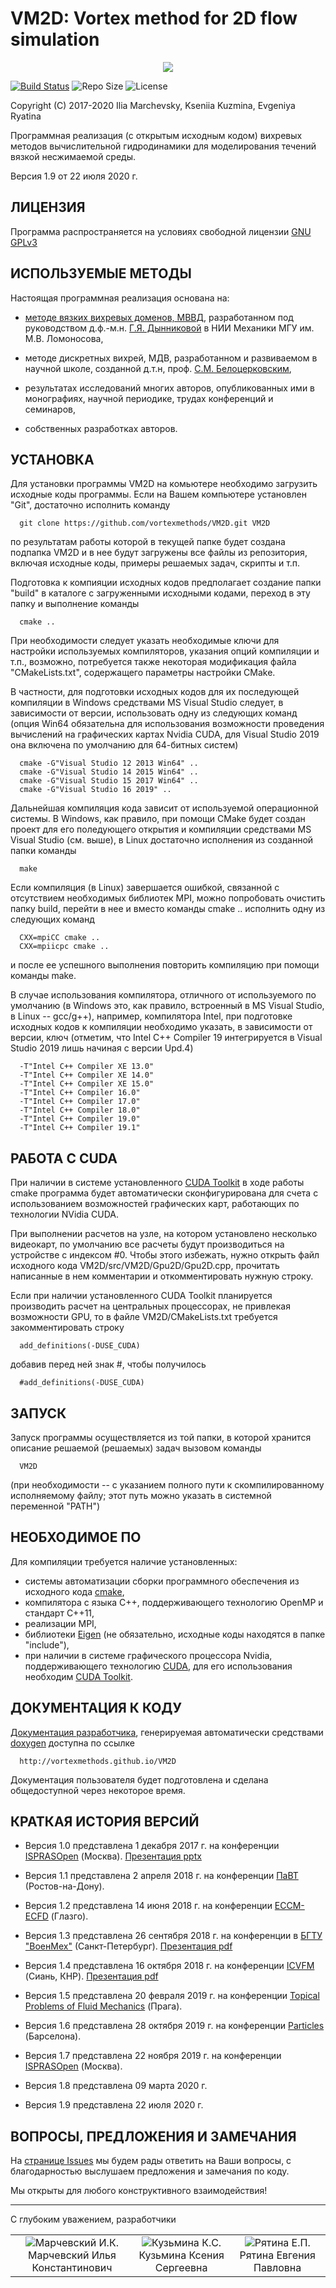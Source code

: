 VM2D: Vortex method for 2D flow simulation
==========================================

<p align="center"><img src="https://vortexmethods.github.io/VM2D/LOGO.png"></p>

[![Build Status](https://img.shields.io/travis/vortexmethods/VM2D.svg)](http://travis-ci.org/vortexmethods/VM2D)
![Repo Size](https://img.shields.io/github/repo-size/vortexmethods/VM2D.svg)
![License](https://img.shields.io/github/license/vortexmethods/VM2D.svg)


Copyright (C) 2017-2020 Ilia Marchevsky, Kseniia Kuzmina, Evgeniya Ryatina

Программная реализация (с открытым исходным кодом) вихревых методов вычислительной гидродинамики для моделирования течений вязкой несжимаемой среды. 

Версия 1.9 от 22 июля 2020 г.

ЛИЦЕНЗИЯ
--------

Программа распространяется на условиях свободной лицензии [GNU GPLv3](https://www.gnu.org/licenses/gpl.txt)
   
   
ИСПОЛЬЗУЕМЫЕ МЕТОДЫ
-------------------
   
Настоящая программная реализация основана на: 

* [методе вязких вихревых доменов, МВВД](http://en.wikipedia.org/wiki/Viscous_vortex_domains_method), разработанном под руководством д.ф.-м.н. [Г.Я. Дынниковой](https://ru.wikipedia.org/wiki/Дынникова,_Галина_Яковлевна) в НИИ Механики МГУ им. М.В. Ломоносова,

* методе дискретных вихрей, МДВ, разработанном и развиваемом в научной школе, созданной д.т.н, проф. [С.М. Белоцерковским](https://ru.wikipedia.org/wiki/Белоцерковский,_Сергей_Михайлович),
	 
* результатах исследований многих авторов, опубликованных ими в монографиях, научной периодике, трудах конференций и семинаров,
	 
* собственных разработках авторов.

	 
УСТАНОВКА
---------

Для установки программы VM2D на комьютере необходимо загрузить исходные коды программы.
Если на Вашем компьютере установлен "Git", достаточно исполнить команду 

      git clone https://github.com/vortexmethods/VM2D.git VM2D

по результатам работы которой в текущей папке будет создана подпапка VM2D и в нее будут загружены все файлы из репозитория, включая исходные коды, примеры решаемых задач, скрипты и т.п.	  
	  
Подготовка к компияции исходных кодов предполагает создание папки "build" в каталоге с загруженными исходными кодами, переход в эту папку и выполнение команды 

      cmake ..
	  
При необходимости следует указать необходимые ключи для настройки используемых компиляторов, указания опций компиляции и т.п., возможно, потребуется также некоторая модификация файла "CMakeLists.txt", содержащего параметры настройки CMake.

В частности, для подготовки исходных кодов для их последующей компиляции в Windows средствами MS Visual Studio следует, в зависимости от версии, использовать одну из следующих команд (опция Win64 обязательна для использования возможности проведения вычислений на графических картах Nvidia CUDA, для Visual Studio 2019 она включена по умолчанию для 64-битных систем)

      cmake -G"Visual Studio 12 2013 Win64" ..
      cmake -G"Visual Studio 14 2015 Win64" ..
      cmake -G"Visual Studio 15 2017 Win64" ..
      cmake -G"Visual Studio 16 2019" ..
	  
Дальнейшая компиляция кода зависит от используемой операционной системы. В Windows, как правило, при помощи CMake будет создан проект для его поледующего открытия и компиляции средствами MS Visual Studio (см. выше), в Linux достаточно исполнения из созданной папки команды

      make

Если компиляция (в Linux) завершается ошибкой, связанной с отсутствием необходимых библиотек MPI, можно попробовать очистить папку build, перейти в нее и вместо команды cmake .. исполнить одну из следующих команд

      CXX=mpiCC cmake ..
	  CXX=mpiicpc cmake ..
	  
	  
и после ее успешного выполнения повторить компиляцию при помощи команды make.	  

В случае использования компилятора, отличного от используемого по умолчанию (в Windows это, как правило, встроенный в MS Visual Studio, в Linux -- gcc/g++), например, компилятора Intel, при подготовке исходных кодов к компиляции необходимо указать, в зависимости от версии, ключ (отметим, что Intel C++ Compiler 19 интегрируется в Visual Studio 2019 лишь начиная с версии Upd.4)

      -T"Intel C++ Compiler XE 13.0"
      -T"Intel C++ Compiler XE 14.0"
      -T"Intel C++ Compiler XE 15.0"
      -T"Intel C++ Compiler 16.0"
      -T"Intel C++ Compiler 17.0"
      -T"Intel C++ Compiler 18.0"
	  -T"Intel C++ Compiler 19.0"
	  -T"Intel C++ Compiler 19.1"
	 
РАБОТА С CUDA
-------------
	 
При наличии в системе установленного [CUDA Toolkit](https://developer.nvidia.com/cuda-toolkit) в ходе работы cmake программа будет автоматически сконфигурирована для счета с использованием возможностей графических карт, работающих по технологии NVidia CUDA.

 
При выполнении расчетов на узле, на котором установлено несколько видеокарт, по умолчанию все расчеты будут производиться на устройстве с индексом #0. Чтобы этого избежать, нужно открыть файл исходного кода VM2D/src/VM2D/Gpu2D/Gpu2D.cpp, прочитать написанные в нем комментарии и откомментировать нужную строку.
	 
Если при наличии установленного CUDA Toolkit планируется производить расчет на центральных процессорах, не привлекая возможности GPU, то в файле VM2D/CMakeLists.txt требуется закомментировать строку

      add_definitions(-DUSE_CUDA)
	  
добавив перед ней знак #, чтобы получилось
	  
	  #add_definitions(-DUSE_CUDA)
	  
	  
ЗАПУСК
------	  
	  	  
Запуск программы осуществляется из той папки, в которой хранится описание решаемой (решаемых) задач вызовом команды

      VM2D

(при необходимости -- с указанием полного пути к скомпилированному исполняемому файлу; этот путь можно указать в системной переменной "PATH")	


НЕОБХОДИМОЕ ПО
--------------

Для компиляции требуется наличие установленных: 

* системы автоматизации сборки программного обеспечения из исходного кода [cmake](https://cmake.org/),
* компилятора с языка C++, поддерживающего технологию OpenMP и стандарт С++11,
* реализации MPI,
* библиотеки [Eigen](http://eigen.tuxfamily.org) (не обязательно, исходные коды находятся в папке "include"),
* при наличии в системе графического процессора Nvidia, поддерживающего технологию [CUDA](https://ru.wikipedia.org/wiki/CUDA), для его использования необходим [CUDA Toolkit](https://developer.nvidia.com/cuda-toolkit).


ДОКУМЕНТАЦИЯ К КОДУ
-------------------

[Документация разработчика](http://vortexmethods.github.io/VM2D), генерируемая автоматически средствами [doxygen](http://www.doxygen.org) доступна по ссылке

      http://vortexmethods.github.io/VM2D
  
Документация пользователя будет подготовлена и сделана общедоступной через некоторое время.


КРАТКАЯ ИСТОРИЯ ВЕРСИЙ
----------------------

* Версия 1.0 представлена 1 декабря 2017 г. на конференции [ISPRASOpen](http://www.ispras.ru/reports/opencloudconf-2017.php) (Москва). [Презентация pptx](https://github.com/vortexmethods/PresentationVM2D/blob/master/Presentation-1.0.pptx)

* Версия 1.1 представлена 2 апреля 2018 г. на конференции [ПаВТ](http://agora.guru.ru/display.php?conf=pavt2018) (Ростов-на-Дону). 

* Версия 1.2 представлена 14 июня 2018 г. на конференции [ECCM-ECFD](http://www.eccm-ecfd2018.org/frontal/introduction.asp) (Глазго). 

* Версия 1.3 представлена 26 сентября 2018 г. на конференции в [БГТУ "ВоенМех"](https://www.voenmeh.ru/science/conferences/gasjets) (Санкт-Петербург). [Презентация pdf](https://github.com/vortexmethods/PresentationVM2D/blob/master/Presentation-1.3.pdf)

* Версия 1.4 представлена 16 октября 2018 г. на конференции [ICVFM](http://icvfm2018.xjtu.edu.cn/) (Сиань, КНР). [Презентация pdf](https://github.com/vortexmethods/PresentationVM2D/blob/master/Presentation-1.4.pdf)

* Версия 1.5 представлена 20 февраля 2019 г. на конференции [Topical Problems of Fluid Mechanics](http://www.it.cas.cz/fm/) (Прага). 

* Версия 1.6 представлена 28 октября 2019 г. на конференции [Particles](https://congress.cimne.com/particles2019/) (Барселона). 

* Версия 1.7 представлена 22 ноября 2019 г. на конференции [ISPRASOpen](https://www.isprasopen.ru/) (Москва). 

* Версия 1.8 представлена 09 марта 2020 г. 

* Версия 1.9 представлена 22 июля 2020 г. 

ВОПРОСЫ, ПРЕДЛОЖЕНИЯ И ЗАМЕЧАНИЯ
--------------------------------

На [странице Issues](https://github.com/vortexmethods/VM2D/issues) мы будем рады ответить на Ваши вопросы, с благодарностью выслушаем предложения и замечания по коду.

Мы открыты для любого конструктивного взаимодействия!


---
С глубоким уважением,
разработчики

<table width="500" border="0" cellpadding="5">

<tr>

<td align="center" valign="center" width="20%">
<img src="doc/authors/Marchevsky.jpg" alt="Марчевский И.К."/>
<br />
Марчевский Илья Константинович
</td>

<td align="center" valign="center" width="20%">
<img src="doc/authors/Kuzmina.jpg" alt="Кузьмина К.С."/>
<br />
Кузьмина Ксения Сергеевна
</td>

<td align="center" valign="center" width="20%">
<img src="doc/authors/Ryatina.jpg" alt="Рятина Е.П."/>
<br />
Рятина Евгения Павловна
</td>

</tr>

</table>
